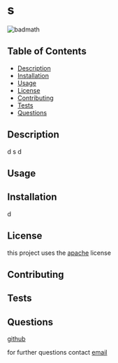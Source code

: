 # s
  ![badmath](https://img.shields.io/badge/license-apache-9cf)
    
  ## Table of Contents
  - [Description](#description)
  - [Installation](#installation)
  - [Usage](#usage)
  - [License](#license)
  - [Contributing](#contributing)
  - [Tests](#tests)
  - [Questions](#questions)
  
  
  ## Description
  d
  s
  d

  ## Usage


  ## Installation
  d

  ## License
  this project uses the 
    [apache](https://choosealicense.com/licenses/apache) license 
    

  ## Contributing

  ## Tests

  ## Questions
  [github](https://github.com/f)
  
  for further questions contact [email](https://s)


